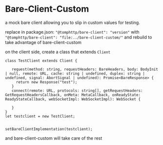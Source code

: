 # Bare-Client-Custom


a mock bare client allowing you to slip in custom values for testing.


replace in package.json:
`"@tomphttp/bare-client": "version"`
with 
`"@tomphttp/bare-client": "file:../bare-client-custom/"`
and rebuild to take advantage of bare-client-custom




on the client side, create a class that extends `Client` 


```
class TestClient extends Client {
   
   request(method: string, requestHeaders: BareHeaders, body: BodyInit | null, remote: URL, cache: string | undefined, duplex: string | undefined, signal: AbortSignal | undefined): Promise<BareResponse> {
     return new Response("test");
   }
   connect(remote: URL, protocols: string[], getRequestHeaders: GetRequestHeadersCallback, onMeta: MetaCallback, onReadyState: ReadyStateCallback, webSocketImpl: WebSocketImpl): WebSocket {
     
   }
}
let testclient = new TestClient;


setBareClientImplementation(testclient);
```


and bare-client-custom will take care of the rest

